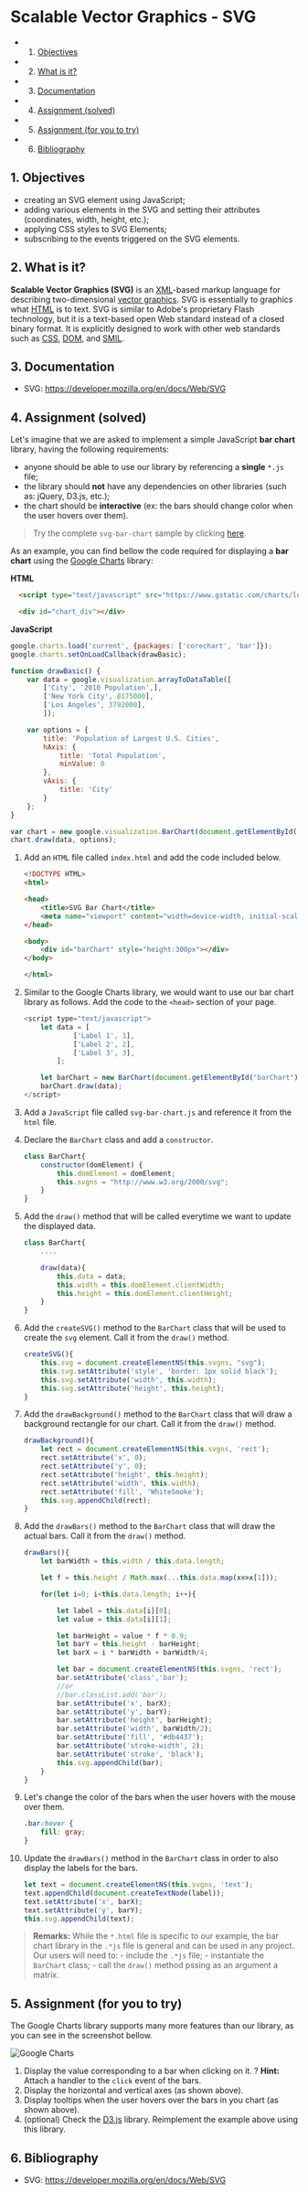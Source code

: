# Scalable Vector Graphics - SVG
<!-- vscode-markdown-toc -->
* 1. [Objectives](#Objectives)
* 2. [What is it?](#Whatisit)
* 3. [Documentation](#Documentation)
* 4. [Assignment (solved)](#Assignmentsolved)
* 5. [Assignment (for you to try)](#Assignmentforyoutotry)
* 6. [Bibliography](#Bibliography)

<!-- vscode-markdown-toc-config
	numbering=true
	autoSave=true
	/vscode-markdown-toc-config -->
<!-- /vscode-markdown-toc -->

##  1. <a name='Objectives'></a>Objectives
- creating an SVG element using JavaScript;
- adding various elements in the SVG and setting their attributes (coordinates, width, height, etc.);
- applying CSS styles to SVG Elements;
- subscribing to the events triggered on the SVG elements.

##  2. <a name='Whatisit'></a>What is it?
**Scalable Vector Graphics (SVG)** is an
[XML](https://developer.mozilla.org/en-US/docs/XML)-based markup language for
describing two-dimensional [vector
graphics](https://en.wikipedia.org/wiki/Vector_graphics). SVG is essentially to
graphics what [HTML](https://developer.mozilla.org/en-US/docs/Web/HTML) is to
text. SVG is similar to Adobe's proprietary Flash technology, but it is a
text-based open Web standard instead of a closed binary format. It is explicitly
designed to work with other web standards such as
[CSS](https://developer.mozilla.org/en-US/docs/CSS),
[DOM](https://developer.mozilla.org/en-US/docs/DOM), and
[SMIL](https://developer.mozilla.org/en-US/docs/Web/SVG/SVG_animation_with_SMIL).

##  3. <a name='Documentation'></a>Documentation

-   SVG: <https://developer.mozilla.org/en/docs/Web/SVG>

##  4. <a name='Assignmentsolved'></a>Assignment (solved)

Let's imagine that we are asked to implement a simple JavaScript **bar chart** library, having the following requirements:
 - anyone should be able to use our library by referencing a **single** `*.js` file;
 - the library should **not** have any dependencies on other libraries (such as: jQuery, D3.js, etc.);
 - the chart should be **interactive** (ex: the bars should change color when the user hovers over them).

>Try the complete `svg-bar-chart` sample by clicking [here](https://ase-multimedia.azurewebsites.net/svg-bar-chart/).


As an example, you can find bellow the code required for displaying a **bar chart** using the [Google Charts](https://developers.google.com/chart/interactive/docs/gallery/barchart) library:

**HTML**
```HTML
  <script type="text/javascript" src="https://www.gstatic.com/charts/loader.js"></script>

  <div id="chart_div"></div>
```
**JavaScript**
```JavaScript
google.charts.load('current', {packages: ['corechart', 'bar']});
google.charts.setOnLoadCallback(drawBasic);

function drawBasic() {
    var data = google.visualization.arrayToDataTable([
        ['City', '2010 Population',],
        ['New York City', 8175000],
        ['Los Angeles', 3792000],
        ]);

    var options = {
        title: 'Population of Largest U.S. Cities',
        hAxis: {
            title: 'Total Population',
            minValue: 0
        },
        vAxis: {
            title: 'City'
        }
    };
}

var chart = new google.visualization.BarChart(document.getElementById('chart_div'));
chart.draw(data, options);
```

1. Add an `HTML` file called `index.html` and add the code included below.

    ```HTML
    <!DOCTYPE HTML>
    <html>

    <head>
        <title>SVG Bar Chart</title>
        <meta name="viewport" content="width=device-width, initial-scale=1, maximum-scale=1.0, user-scalable=0">
    </head>

    <body>
        <div id="barChart" style="height:300px"></div>
    </body>

    </html>
    ```

2. Similar to the Google Charts library, we would want to use our bar chart library as follows. Add the code to the `<head>` section of your page.

    ```JavaScript
    <script type="text/javascript">
        let data = [
                ['Label 1', 1],
                ['Label 2', 2],
                ['Label 3', 3],
            ];

        let barChart = new BarChart(document.getElementById("barChart"));
        barChart.draw(data);
    </script>
    ```
2. Add a `JavaScript` file called `svg-bar-chart.js` and reference it from the `html` file.
3. Declare the `BarChart` class and add a `constructor`.
    
    ```JavaScript
    class BarChart{
        constructor(domElement) {
            this.domElement = domElement;
            this.svgns = "http://www.w3.org/2000/svg"; 
        }
    }
    ```
4. Add the `draw()` method that will be called everytime we want to update the displayed data.

    ```JavaScript
    class BarChart{
        ....

        draw(data){
            this.data = data;
            this.width = this.domElement.clientWidth;
            this.height = this.domElement.clientHeight;
        }
    }
    ```
5. Add the `createSVG()` method to the `BarChart` class that will be used to create the `svg` element. Call it from the `draw()` method.

    ```JavaScript
    createSVG(){
        this.svg = document.createElementNS(this.svgns, "svg");
        this.svg.setAttribute('style', 'border: 1px solid black');
        this.svg.setAttribute('width', this.width);
        this.svg.setAttribute('height', this.height);
    }
    ```
6. Add the `drawBackground()` method to the `BarChart` class that will draw a background rectangle for our chart. Call it from the `draw()` method.

    ```JavaScript
    drawBackground(){
        let rect = document.createElementNS(this.svgns, 'rect');
        rect.setAttribute('x', 0);
        rect.setAttribute('y', 0);
        rect.setAttribute('height', this.height);
        rect.setAttribute('width', this.width);
        rect.setAttribute('fill', 'WhiteSmoke');
        this.svg.appendChild(rect);
    }
    ```
7. Add the `drawBars()` method to the `BarChart` class that will draw the actual bars. Call it from the `draw()` method.

    ```JavaScript
    drawBars(){
        let barWidth = this.width / this.data.length;

        let f = this.height / Math.max(...this.data.map(x=>x[1]));

        for(let i=0; i<this.data.length; i++){

            let label = this.data[i][0];
            let value = this.data[i][1];

            let barHeight = value * f * 0.9;
            let barY = this.height - barHeight;
            let barX = i * barWidth + barWidth/4;

            let bar = document.createElementNS(this.svgns, 'rect');
            bar.setAttribute('class','bar');
            //or
            //bar.classList.add('bar');
            bar.setAttribute('x', barX);
            bar.setAttribute('y', barY);
            bar.setAttribute('height', barHeight);
            bar.setAttribute('width', barWidth/2);
            bar.setAttribute('fill', '#db4437');
            bar.setAttribute('stroke-width', 2);
            bar.setAttribute('stroke', 'black');
            this.svg.appendChild(bar);
        }
    }
    ```

9. Let's change the color of the bars when the user hovers with the mouse over them.

    ```CSS
    .bar:hover {
        fill: gray;
    }
    ```

8. Update the `drawBars()` method in the `BarChart` class in order to also display the labels for the bars.

    ```JavaScript
    let text = document.createElementNS(this.svgns, 'text');
    text.appendChild(document.createTextNode(label));
    text.setAttribute('x', barX);
    text.setAttribute('y', barY);
    this.svg.appendChild(text);
    ```
>**Remarks:** While the `*.html` file is specific to our example, the bar chart library in the `.*js` file is general and can be used in any project. Our users will need to: 
    - include the `.*js` file;
    - instantiate the `BarChart` class;
    - call the `draw()` method pssing as an argument a matrix.

##  5. <a name='Assignmentforyoutotry'></a>Assignment (for you to try)
The Google Charts library supports many more features than our library, as you can see in the screenshot bellow. 

![Google Charts](media/google-charts.png)

1. Display the value corresponding to a bar when clicking on it. ?  **Hint:** Attach a handler to the `click` event of the bars. 
2. Display the horizontal and vertical axes (as shown above).
3. Display tooltips when the user hovers over the bars in you chart (as shown above).
4. (optional) Check the [D3.js](https://d3js.org/) library. Reimplement the example above using this library.

##  6. <a name='Bibliography'></a>Bibliography
-   SVG: <https://developer.mozilla.org/en/docs/Web/SVG>